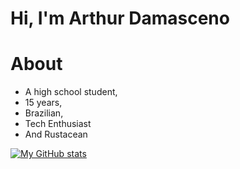 # Hi, I'm Arthur Damasceno 

# About
- A high school student,
- 15 years,
- Brazilian,
- Tech Enthusiast
- And Rustacean

[![My GitHub stats](https://github-readme-stats.vercel.app/api?username=arthur-damasceno&theme=dark)](https://github.com/arthur-damasceno/arthur-damasceno)
